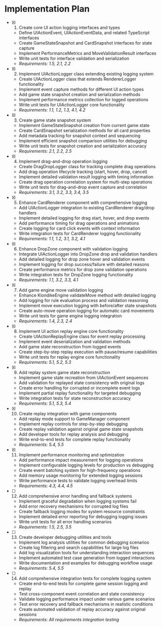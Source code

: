# Implementation Plan

- [x] 1. Create core UI action logging interfaces and types





  - Define UIActionEvent, UIActionEventData, and related TypeScript interfaces
  - Create GameStateSnapshot and CardSnapshot interfaces for state capture
  - Implement PerformanceMetrics and MoveValidationResult interfaces
  - Write unit tests for interface validation and serialization
  - _Requirements: 1.5, 2.1, 2.2_

- [x] 2. Implement UIActionLogger class extending existing logging system






  - Create UIActionLogger class that extends RendererLogger functionality
  - Implement event capture methods for different UI action types
  - Add game state snapshot creation and serialization methods
  - Implement performance metrics collection for logged operations
  - Write unit tests for UIActionLogger core functionality
  - _Requirements: 1.1, 1.2, 1.3, 4.1, 4.2_

- [x] 3. Create game state snapshot system





  - Implement GameStateSnapshot creation from current game state
  - Create CardSnapshot serialization methods for all card properties
  - Add metadata tracking for snapshot context and sequencing
  - Implement efficient snapshot comparison utilities for debugging
  - Write unit tests for snapshot creation and serialization accuracy
  - _Requirements: 2.1, 2.2, 2.5_

- [x] 4. Implement drag-and-drop operation logging





  - Create DragDropLogger class for tracking complete drag operations
  - Add drag operation lifecycle tracking (start, hover, drop, cancel)
  - Implement detailed validation result logging with timing information
  - Create drag operation correlation system for multi-step operations
  - Write unit tests for drag-and-drop event capture and correlation
  - _Requirements: 3.1, 3.2, 3.3, 3.4, 3.5_

- [x] 5. Enhance CardRenderer component with comprehensive logging





  - Add UIActionLogger integration to existing CardRenderer drag/drop handlers
  - Implement detailed logging for drag start, hover, and drop events
  - Add performance timing for drag operations and animations
  - Create logging for card click events with context information
  - Write integration tests for CardRenderer logging functionality
  - _Requirements: 1.1, 1.2, 3.1, 3.2, 4.1_

- [x] 6. Enhance DropZone component with validation logging





  - Integrate UIActionLogger into DropZone drop and validation handlers
  - Add detailed logging for drop zone hover and validation events
  - Implement logging for drop success/failure with detailed reasons
  - Create performance metrics for drop zone validation operations
  - Write integration tests for DropZone logging functionality
  - _Requirements: 1.1, 3.2, 3.3, 4.1_

- [x] 7. Add game engine move validation logging





  - Enhance KlondikeEngine validateMove method with detailed logging
  - Add logging for rule evaluation process and validation reasoning
  - Implement move execution logging with before/after state snapshots
  - Create auto-move operation logging for automatic card movements
  - Write unit tests for game engine logging integration
  - _Requirements: 1.4, 2.3, 2.4_

- [x] 8. Implement UI action replay engine core functionality





  - Create UIActionReplayEngine class for event replay processing
  - Implement event deserialization and validation methods
  - Add game state reconstruction from logged events
  - Create step-by-step replay execution with pause/resume capabilities
  - Write unit tests for replay engine core functionality
  - _Requirements: 5.1, 5.2, 5.3_

- [x] 9. Add replay system game state reconstruction





  - Implement game state recreation from UIActionEvent sequences
  - Add validation for replayed state consistency with original logs
  - Create error handling for corrupted or incomplete event logs
  - Implement partial replay functionality for targeted debugging
  - Write integration tests for state reconstruction accuracy
  - _Requirements: 5.1, 5.3, 5.4_

- [x] 10. Create replay integration with game components





  - Add replay mode support to GameManager component
  - Implement replay controls for step-by-step debugging
  - Create replay validation against original game state snapshots
  - Add developer tools for replay analysis and debugging
  - Write end-to-end tests for complete replay functionality
  - _Requirements: 5.4, 5.5_

- [x] 11. Implement performance monitoring and optimization
  - Add performance impact measurement for logging operations
  - Implement configurable logging levels for production vs debugging
  - Create event batching system for high-frequency operations
  - Add memory usage monitoring for extended logging sessions
  - Write performance tests to validate logging overhead limits
  - _Requirements: 4.3, 4.4, 4.5_

- [ ] 12. Add comprehensive error handling and fallback systems
  - Implement graceful degradation when logging systems fail
  - Add error recovery mechanisms for corrupted log files
  - Create fallback logging modes for system resource constraints
  - Implement detailed error reporting for debugging logging issues
  - Write unit tests for all error handling scenarios
  - _Requirements: 1.5, 2.5, 3.5_

- [ ] 13. Create developer debugging utilities and tools
  - Implement log analysis utilities for common debugging scenarios
  - Create log filtering and search capabilities for large log files
  - Add log visualization tools for understanding interaction sequences
  - Implement automated test case generation from logged interactions
  - Write documentation and examples for debugging workflow usage
  - _Requirements: 5.4, 5.5_

- [ ] 14. Add comprehensive integration tests for complete logging system
  - Create end-to-end tests for complete game session logging and replay
  - Test cross-component event correlation and state consistency
  - Validate logging performance impact under various game scenarios
  - Test error recovery and fallback mechanisms in realistic conditions
  - Create automated validation of replay accuracy against original sessions
  - _Requirements: All requirements integration testing_